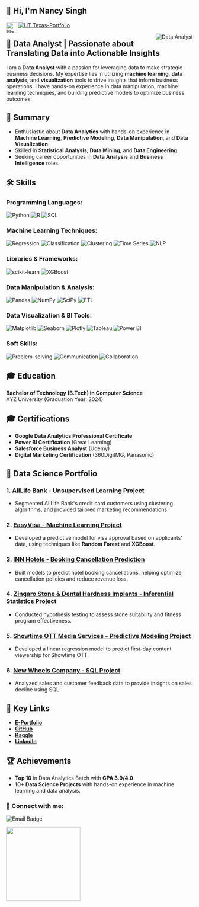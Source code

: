 ## 👋 Hi, I'm Nancy Singh  
<a href="https://www.linkedin.com/in/nancysingh0612/"> <img align="left" src="https://raw.githubusercontent.com/yushi1007/yushi1007/main/images/linkedin.svg" alt="Nancy Singh | LinkedIn" width="29px"/> </a>  

<a href="https://nancy-singh-portfolio.com"> <img alt="UT Texas-Portfolio" src="https://img.shields.io/badge/Portfolio-%23FF7F32.svg?style=for-the-badge&logoColor=Orange"/> </a>  

<a> <img align="right" alt="Data Analyst" src="https://img.shields.io/badge/Profile%20Views-6379-1abc9c.svg"/> </a>  


## 🚀 Data Analyst | Passionate about Translating Data into Actionable Insights

I am a **Data Analyst** with a passion for leveraging data to make strategic business decisions. My expertise lies in utilizing **machine learning**, **data analysis**, and **visualization** tools to drive insights that inform business operations. I have hands-on experience in data manipulation, machine learning techniques, and building predictive models to optimize business outcomes.

## 🎯 Summary

- Enthusiastic about **Data Analytics** with hands-on experience in **Machine Learning**, **Predictive Modeling**, **Data Manipulation**, and **Data Visualization**.
- Skilled in **Statistical Analysis**, **Data Mining**, and **Data Engineering**.
- Seeking career opportunities in **Data Analysis** and **Business Intelligence** roles.

## 🛠️ Skills

### Programming Languages:
![Python](https://img.shields.io/badge/Python-3776AB?style=for-the-badge&logo=python&logoColor=white)
![R](https://img.shields.io/badge/R-276DC3?style=for-the-badge&logo=r&logoColor=white)
![SQL](https://img.shields.io/badge/SQL-4479A1?style=for-the-badge&logo=mysql&logoColor=white)

### Machine Learning Techniques:
![Regression](https://img.shields.io/badge/Regression-FFD700?style=for-the-badge&logo=linear&logoColor=white)
![Classification](https://img.shields.io/badge/Classification-1E90FF?style=for-the-badge&logo=classification&logoColor=white)
![Clustering](https://img.shields.io/badge/Clustering-8A2BE2?style=for-the-badge&logo=kmeans&logoColor=white)
![Time Series](https://img.shields.io/badge/Time_Series-008080?style=for-the-badge&logo=chart&logoColor=white)
![NLP](https://img.shields.io/badge/NLP-4B0082?style=for-the-badge&logo=nltk&logoColor=white)

### Libraries & Frameworks:
![scikit-learn](https://img.shields.io/badge/scikit--learn-F7931E?style=for-the-badge&logo=scikit-learn&logoColor=white)
![XGBoost](https://img.shields.io/badge/XGBoost-3A8F0C?style=for-the-badge&logo=xgboost&logoColor=white)

### Data Manipulation & Analysis:
![Pandas](https://img.shields.io/badge/Pandas-150458?style=for-the-badge&logo=pandas&logoColor=white)
![NumPy](https://img.shields.io/badge/Numpy-013243?style=for-the-badge&logo=numpy&logoColor=white)
![SciPy](https://img.shields.io/badge/SciPy-8A7F8E?style=for-the-badge&logo=sciPy&logoColor=white)
![ETL](https://img.shields.io/badge/ETL-0E4A66?style=for-the-badge&logo=etl&logoColor=white)

### Data Visualization & BI Tools:
![Matplotlib](https://img.shields.io/badge/Matplotlib-0A0A23?style=for-the-badge&logo=matplotlib&logoColor=white)
![Seaborn](https://img.shields.io/badge/Seaborn-3A7E7A?style=for-the-badge&logo=seaborn&logoColor=white)
![Plotly](https://img.shields.io/badge/Plotly-2E2A47?style=for-the-badge&logo=plotly&logoColor=white)
![Tableau](https://img.shields.io/badge/Tableau-E97627?style=for-the-badge&logo=tableau&logoColor=white)
![Power BI](https://img.shields.io/badge/Power%20BI-F2C811?style=for-the-badge&logo=powerbi&logoColor=white)

### Soft Skills:
![Problem-solving](https://img.shields.io/badge/Problem%20Solving-1D976D?style=for-the-badge&logo=problem-solving&logoColor=white)
![Communication](https://img.shields.io/badge/Communication-00A6A6?style=for-the-badge&logo=communication&logoColor=white)
![Collaboration](https://img.shields.io/badge/Collaboration-4A90E2?style=for-the-badge&logo=collaboration&logoColor=white)

## 🎓 Education

**Bachelor of Technology (B.Tech) in Computer Science**  
XYZ University (Graduation Year: 2024)

## 🎓 Certifications
- **Google Data Analytics Professional Certificate**
- **Power BI Certification** (Great Learning)
- **Salesforce Business Analyst** (Udemy)
- **Digital Marketing Certification** (360DigitMG, Panasonic)

## 💼 Data Science Portfolio

### 1. [AllLife Bank - Unsupervised Learning Project](https://github.com/Nancy-06-datascientist/Nancy-Data-Science-Projects/blob/main/Nancy_Singh_UnsupervisedLearning_Project_2Feb2025%20(1).ipynb)  
- Segmented AllLife Bank's credit card customers using clustering algorithms, and provided tailored marketing recommendations.

### 2. [EasyVisa - Machine Learning Project](https://github.com/Nancy-06-datascientist/Nancy-Data-Science-Projects/blob/main/Nancy_Singh_Machine%20Learning2_Project_12Jan2025-1.ipynb)  
- Developed a predictive model for visa approval based on applicants' data, using techniques like **Random Forest** and **XGBoost**.

### 3. [INN Hotels - Booking Cancellation Prediction](https://github.com/Nancy-06-datascientist/Nancy-Data-Science-Projects/blob/main/Nancy%20Singh_Machine%20Learning%201_Project_15dec2024.ipynb)  
- Built models to predict hotel booking cancellations, helping optimize cancellation policies and reduce revenue loss.

### 4. [Zingaro Stone & Dental Hardness Implants - Inferential Statistics Project](https://github.com/Nancy-06-datascientist/Nancy-Data-Science-Projects/blob/main/Nancy%20Singh%20Inferential%20Statistics%20Project.ipynb)  
- Conducted hypothesis testing to assess stone suitability and fitness program effectiveness.

### 5. [Showtime OTT Media Services - Predictive Modeling Project](https://github.com/Nancy-06-datascientist/Nancy-Data-Science-Projects/blob/main/Nancy%20Singh_Predictive%20Modeling%20Project_17Nov24.ipynb)  
- Developed a linear regression model to predict first-day content viewership for Showtime OTT.

### 6. [New Wheels Company - SQL Project](https://github.com/Nancy-06-datascientist/Nancy-Data-Science-Projects/blob/main/NancySingh_SQL_Project.sql)  
- Analyzed sales and customer feedback data to provide insights on sales decline using SQL.

## 🔑 Key Links

- **[E-Portfolio](https://nancy-singh-portfolio.com)**
- **[GitHub](https://github.com/Nancy-06-datascientist)**
- **[Kaggle](https://www.kaggle.com/nancysingh)**
- **[LinkedIn](https://www.linkedin.com/in/nancysingh0612/)**

## 🏆 Achievements

- **Top 10** in Data Analytics Batch with **GPA 3.9/4.0**
- **10+ Data Science Projects** with hands-on experience in machine learning and data analysis.

### 🤝 Connect with me:
<p>
  <img src="https://img.shields.io/badge/Email-nancyofficial06126@gmail.com-yellow.svg" alt="Email Badge"/>
</p>
<img src="https://github.com/user-attachments/assets/aafd43f2-3eaa-4ae3-860e-d23ddbe0fc7f" width="200"/>
